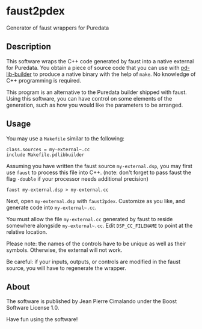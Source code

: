 # faust2pdex

Generator of faust wrappers for Puredata

## Description

This software wraps the C++ code generated by faust into a native external for Puredata.
You obtain a piece of source code that you can use with [pd-lib-builder](https://github.com/pure-data/pd-lib-builder) to produce a native binary with the help of `make`. No knowledge of C++ programming is required.

This program is an alternative to the Puredata builder shipped with faust.
Using this software, you can have control on some elements of the generation, such as how you would like the parameters to be arranged.

## Usage

You may use a `Makefile` similar to the following:
```
class.sources = my-external~.cc
include Makefile.pdlibbuilder
```

Assuming you have written the faust source `my-external.dsp`, you may first use `faust` to process this file into C++.
(note: don't forget to pass faust the flag `-double` if your processor needs additional precision)

```
faust my-external.dsp > my-external.cc
```

Next, open `my-external.dsp` with `faust2pdex`. Customize as you like, and generate code into `my-external~.cc`.

You must allow the file `my-external.cc` generated by faust to reside somewhere alongside `my-external~.cc`.
Edit `DSP_CC_FILENAME` to point at the relative location.

Please note: the names of the controls have to be unique as well as their symbols. Otherwise, the external will not work.

Be careful: if your inputs, outputs, or controls are modified in the faust source, you will have to regenerate the wrapper.

## About

The software is published by Jean Pierre Cimalando under the Boost Software License 1.0.

Have fun using the software!
